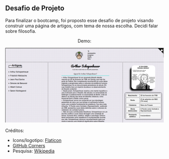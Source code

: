 ## Desafio de Projeto 

<p>Para finalizar o bootcamp, foi proposto esse desafio de projeto visando construir uma página de artigos, com tema de nossa escolha. Decidi falar sobre filosofia. </p>
<p align="center">Demo:</p>

<p align="center">
  <img src="assets/imagens/demo/demo.png" alt="Descrição da imagem">
</p>

<p>Créditos:</p>

- Icons/logotipo: <a href="https://www.flaticon.com/br/">Flaticon</a> <br>
- <a href="https://tholman.com/github-corners/">GitHub Corners</a>
- Pesquisa: <a href="https://pt.wikipedia.org/wiki/Arthur_Schopenhauer">Wikipedia</a>



